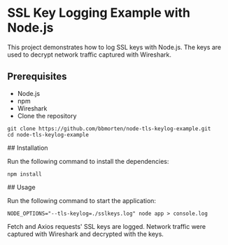 # SSL Key Logging Example with Node.js

This project demonstrates how to log SSL keys with Node.js. The keys are used to decrypt network traffic captured with Wireshark.

## Prerequisites

- Node.js
- npm
- Wireshark
- Clone the repository

```shell
git clone https://github.com/bbmorten/node-tls-keylog-example.git
cd node-tls-keylog-example
```

## Installation

Run the following command to install the dependencies:

```shell
npm install
```

## Usage

Run the following command to start the application:

```shell
NODE_OPTIONS="--tls-keylog=./sslkeys.log" node app > console.log
```

Fetch and Axios requests' SSL keys are logged. Network traffic were captured with Wireshark and decrypted with the keys.

